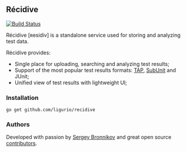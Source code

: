 ## Récidive

[![Build Status](https://travis-ci.org/ligurio/recidive.svg?branch=master)](https://travis-ci.org/ligurio/recidive)

Récidive [ʀesidiv] is a standalone service used for storing and analyzing test
data.

Récidive provides:

- Single place for uploading, searching and analyzing test results;
- Support of the most popular test results formats:
[TAP](https://en.wikipedia.org/wiki/Test_Anything_Protocol),
[SubUnit](https://en.wikipedia.org/wiki/Subunit_(format)) and JUnit;
- Unified view of test results with lightweight UI;

### Installation

	go get github.com/ligurio/recidive

### Authors

Developed with passion by [Sergey Bronnikov](https://bronevichok.ru/) and great
open source [contributors](https://github.com/ligurio/recidive/contributors).
